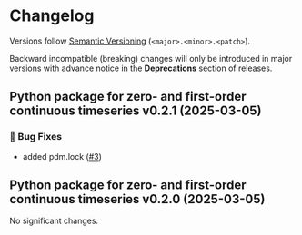 # Changelog

Versions follow [Semantic Versioning](https://semver.org/) (`<major>.<minor>.<patch>`).

Backward incompatible (breaking) changes will only be introduced in major versions
with advance notice in the **Deprecations** section of releases.

<!--
You should *NOT* be adding new changelog entries to this file,
this file is managed by towncrier.
See `changelog/README.md`.

You *may* edit previous changelogs to fix problems like typo corrections or such.
To add a new changelog entry, please see
`changelog/README.md`
and https://pip.pypa.io/en/latest/development/contributing/#news-entries,
noting that we use the `changelog` directory instead of news,
markdown instead of restructured text and use slightly different categories
from the examples given in that link.
-->

<!-- towncrier release notes start -->

## Python package for zero- and first-order continuous timeseries v0.2.1 (2025-03-05)

### 🐛 Bug Fixes

- added pdm.lock ([#3](https://github.com/climate-resource/gradient-aware-harmonisation/pull/3))


## Python package for zero- and first-order continuous timeseries v0.2.0 (2025-03-05)

No significant changes.
